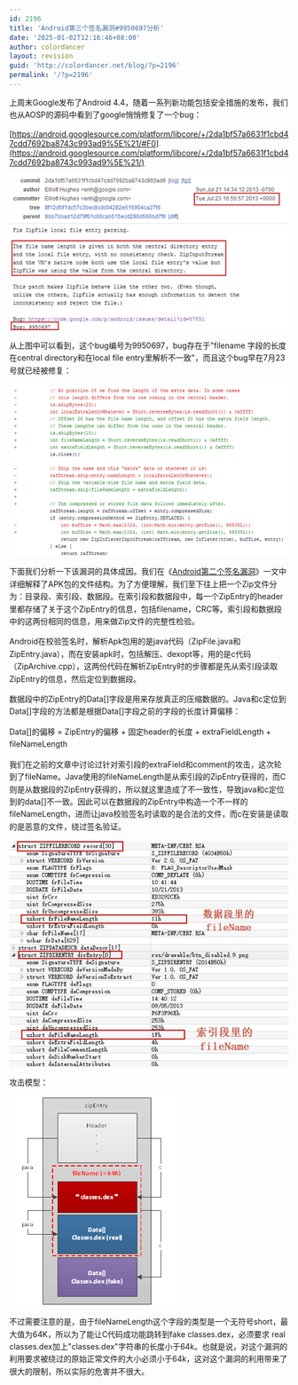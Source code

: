 ```yaml
---
id: 2196
title: 'Android第三个签名漏洞#9950697分析'
date: '2025-01-02T12:16:46+08:00'
author: colordancer
layout: revision
guid: 'http://colordancer.net/blog/?p=2196'
permalink: '/?p=2196'
---
```


 <span style="line-height: 1.6em;">上周末Google发布了Android 4.4，随着一系列新功能包括安全措施的发布，我们也从AOSP的源码中看到了google悄悄修复了一个bug：</span>

 [https://android.googlesource.com/platform/libcore/+/2da1bf57a6631f1cbd47cdd7692ba8743c993ad9%5E%21/#F0](https://android.googlesource.com/platform/libcore/+/2da1bf57a6631f1cbd47cdd7692ba8743c993ad9%5E%21/)

 ![](/images/wp-content/uploads/2013/11/110713_1045_Android1.png)

 <span style="line-height: 1.6em;">从上图中可以看到，这个bug编号为9950697，bug存在于"filename 字段的长度在central directory和在local file entry里解析不一致"，而且这个bug早在7月23号就已经被修复：</span>

 ![](/images/wp-content/uploads/2013/11/110713_1045_Android2.png)

 <span style="line-height: 1.6em;">下面我们分析一下该漏洞的具体成因。我们在《[Android第二个签名漏洞](http://www.colordancer.net/blog/2013/08/26/android-%e7%ac%ac%e4%ba%8c%e4%b8%aa%e7%ad%be%e5%90%8d%e6%bc%8f%e6%b4%9e-9695860-%e6%8f%ad%e7%a7%98/)》一文中详细解释了APK包的文件结构。为了方便理解，我们至下往上把一个Zip文件分为：目录段、索引段、数据段。在索引段和数据段中，每一个ZipEntry的header里都存储了关于这个ZipEntry的信息，包括filename，CRC等。索引段和数据段中的这两份相同的信息，用来做Zip文件的完整性检验。</span>

 <span style="line-height: 1.6em;">Android在校验签名时，解析Apk包用的是java代码（ZipFile.java和ZipEntry.java），而在安装apk时，包括解压、dexopt等，用的是c代码（ZipArchive.cpp），这两份代码在解析ZipEntry时的步骤都是先从索引段读取ZipEntry的信息，然后定位到数据段。</span>

 <span style="line-height: 1.6em;">数据段中的ZipEntry的Data\[\]字段是用来存放真正的压缩数据的。Java和c定位到Data\[\]字段的方法都是根据Data\[\]字段之前的字段的长度计算偏移：</span>

 <span style="line-height: 1.6em;">Data\[\]的偏移 = ZipEntry的偏移 + 固定header的长度 + extraFieldLength + fileNameLength</span>

 <span style="line-height: 1.6em;">我们在之前的文章中讨论过针对索引段的extraField和comment的攻击，这次轮到了fileName。Java使用的fileNameLength是从索引段的ZipEntry获得的，而C则是从数据段的ZipEntry获得的，所以就这里造成了不一致性，导致java和c定位到的data\[\]不一致。因此可以在数据段的ZipEntry中构造一个不一样的fileNameLength，进而让java校验签名时读取的是合法的文件，而c在安装是读取的是恶意的文件，绕过签名验证。</span>

 ![](/images/wp-content/uploads/2013/11/110713_1045_Android3.png)

 <span style="line-height: 1.6em;">攻击模型：</span>

 ![](/images/wp-content/uploads/2013/11/110713_1045_Android4.png)

 <span style="line-height: 1.6em;">不过需要注意的是，由于fileNameLength这个字段的类型是一个无符号short，最大值为64K，所以为了能让C代码成功能跳转到fake classes.dex，必须要求 real classes.dex加上"classes.dex"字符串的长度小于64k。也就是说，对这个漏洞的利用要求被绕过的原始正常文件的大小必须小于64k，这对这个漏洞的利用带来了很大的限制，所以实际的危害并不很大。</span>